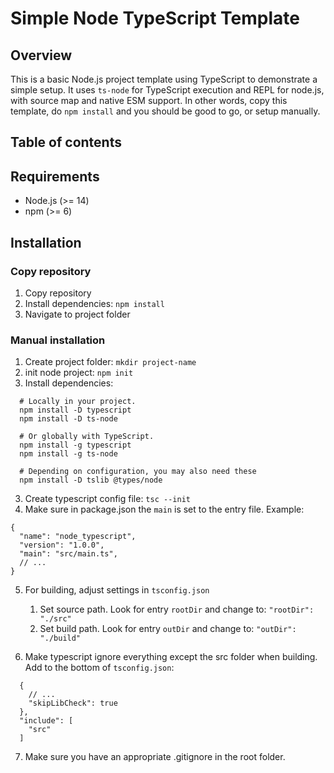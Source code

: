 # Simple Node TypeScript Template

## Overview

This is a basic Node.js project template using TypeScript to demonstrate a simple setup. It uses `ts-node` for TypeScript execution and REPL for node.js, with source map and native ESM support. In other words, copy this template, do `npm install` and you should be good to go, or setup manually.

## Table of contents


## Requirements

- Node.js (>= 14)
- npm (>= 6)

## Installation

### Copy repository
1. Copy repository
2. Install dependencies: `npm install`
3. Navigate to project folder

### Manual installation

1. Create project folder: `mkdir project-name`
2. init node project: `npm init`
2. Install dependencies:
  ```
    # Locally in your project.
    npm install -D typescript
    npm install -D ts-node

    # Or globally with TypeScript.
    npm install -g typescript
    npm install -g ts-node

    # Depending on configuration, you may also need these
    npm install -D tslib @types/node
  ```
3. Create typescript config file: `tsc --init`
4. Make sure in package.json the `main` is set to the entry file. Example:
```
{
  "name": "node_typescript",
  "version": "1.0.0",
  "main": "src/main.ts",
  // ...
}
```
5. For building, adjust settings in `tsconfig.json`
    1. Set source path. Look for entry `rootDir` and change to: `"rootDir": "./src"`
    2. Set build path. Look for entry `outDir` and change to: `"outDir": "./build"`

6. Make typescript ignore everything except the src folder when building. Add to the bottom of `tsconfig.json`:
```
  {
    // ...
    "skipLibCheck": true                                 
  },
  "include": [
    "src"
  ]
```
7. Make sure you have an appropriate .gitignore in the root folder.